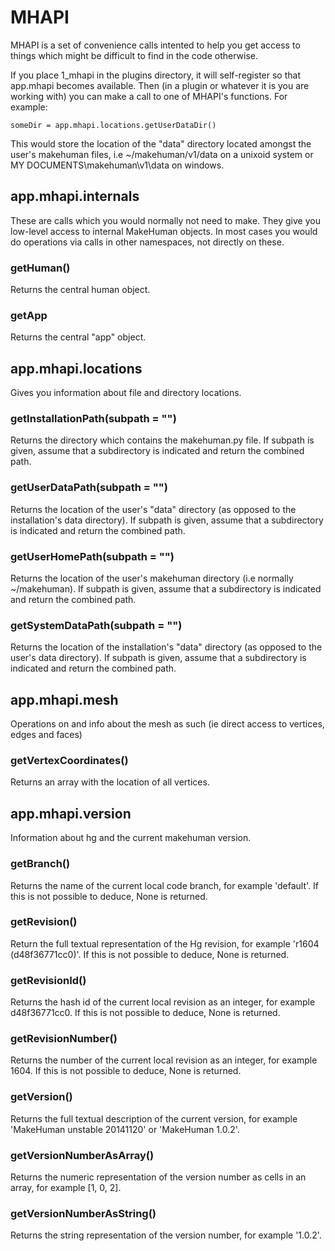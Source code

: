 # MHAPI

MHAPI is a set of convenience calls intented to help you get access to things which might be difficult to find in the code otherwise.

If you place 1_mhapi in the plugins directory, it will self-register so that app.mhapi becomes available. Then (in a plugin or whatever
it is you are working with) you can make a call to one of MHAPI's functions. For example:

    someDir = app.mhapi.locations.getUserDataDir()

This would store the location of the "data" directory located amongst the user's makehuman files, i.e ~/makehuman/v1/data on a unixoid
system or MY DOCUMENTS\makehuman\v1\data on windows. 

## app.mhapi.internals

These are calls which you would normally not need to make. They give you low-level access to internal MakeHuman objects. In most cases 
you would do operations via calls in other namespaces, not directly on these. 

### getHuman()

Returns the central human object.

### getApp

Returns the central "app" object.

## app.mhapi.locations

Gives you information about file and directory locations. 

### getInstallationPath(subpath = "")

Returns the directory which contains the makehuman.py file. If subpath is given, assume that a subdirectory is indicated and return the combined path.

### getUserDataPath(subpath = "")

Returns the location of the user's "data" directory (as opposed to the installation's data directory). If subpath is given, assume that a subdirectory is indicated and return the combined path.

### getUserHomePath(subpath = "")

Returns the location of the user's makehuman directory (i.e normally ~/makehuman). If subpath is given, assume that a subdirectory is indicated and return the combined path.

### getSystemDataPath(subpath = "")

Returns the location of the installation's "data" directory (as opposed to the user's data directory). If subpath is given, assume that a subdirectory is indicated and return the combined path.

## app.mhapi.mesh

Operations on and info about the mesh as such (ie direct access to vertices, edges and faces)

### getVertexCoordinates()

Returns an array with the location of all vertices.

## app.mhapi.version

Information about hg and the current makehuman version.

### getBranch()

Returns the name of the current local code branch, for example 'default'. If this is not possible to deduce, None is returned.

### getRevision()

Return the full textual representation of the Hg revision, for example 'r1604 (d48f36771cc0)'. If this is not possible to deduce, None is returned.

### getRevisionId()

Returns the hash id of the current local revision as an integer, for example d48f36771cc0. If this is not possible to deduce, None is returned.

### getRevisionNumber()

Returns the number of the current local revision as an integer, for example 1604. If this is not possible to deduce, None is returned.

### getVersion()

Returns the full textual description of the current version, for example 'MakeHuman unstable 20141120' or 'MakeHuman 1.0.2'.

### getVersionNumberAsArray()

Returns the numeric representation of the version number as cells in an array, for example [1, 0, 2].

### getVersionNumberAsString()

Returns the string representation of the version number, for example '1.0.2'.


